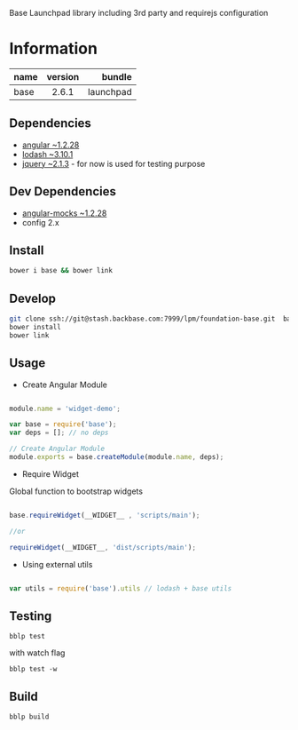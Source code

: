 
Base Launchpad library including 3rd party and requirejs configuration

# Information

| name                  | version       | bundle     |
| ----------------------|:-------------:| ----------:|
| base                  | 2.6.1        | launchpad  |


## Dependencies
* [angular ~1.2.28](https://code.angularjs.org/1.2.28/docs/api)
* [lodash ~3.10.1](https://lodash.com/docs)
* [jquery ~2.1.3](https://lodash.com/docs) - for now is used for testing purpose

## Dev Dependencies
* [angular-mocks ~1.2.28](https://github.com/angular/bower-angular-mocks)
* config 2.x


## Install

```bash
bower i base && bower link
```

## Develop

```bash
git clone ssh://git@stash.backbase.com:7999/lpm/foundation-base.git  base && cd base    
bower install
bower link
```

## Usage

* Create Angular Module

```javascript

module.name = 'widget-demo';

var base = require('base');
var deps = []; // no deps

// Create Angular Module
module.exports = base.createModule(module.name, deps);

```

* Require Widget

Global function to bootstrap widgets


```javascript

base.requireWidget(__WIDGET__ , 'scripts/main');

//or

requireWidget(__WIDGET__, 'dist/scripts/main');
```



* Using external utils

```javascript

var utils = require('base').utils // lodash + base utils

```


## Testing

```
bblp test
```

with watch flag
```
bblp test -w
```

## Build

```
bblp build
```




